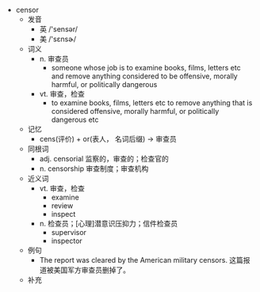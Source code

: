 - censor
  - 发音
    - 英 /'sensər/
    - 美 /'sɛnsɚ/
  - 词义
    - n. 审查员
      - someone whose job is to examine books, films, letters etc and remove anything considered to be offensive, morally harmful, or politically dangerous
    - vt. 审查，检查
      - to examine books, films, letters etc to remove anything that is considered offensive, morally harmful, or politically dangerous etc
  - 记忆
    - cens(评价) + or(表人， 名词后缀) → 审查员
  - 同根词
    - adj. censorial 监察的，审查的；检查官的
    - n. censorship 审查制度；审查机构
  - 近义词
    - vt. 审查，检查
      - examine
      - review
      - inspect
    - n. 检查员；[心理]潜意识压抑力；信件检查员
      - supervisor
      - inspector
  - 例句
    - The report was cleared by the American military censors. 这篇报道被美国军方审查员删掉了。
  - 补充